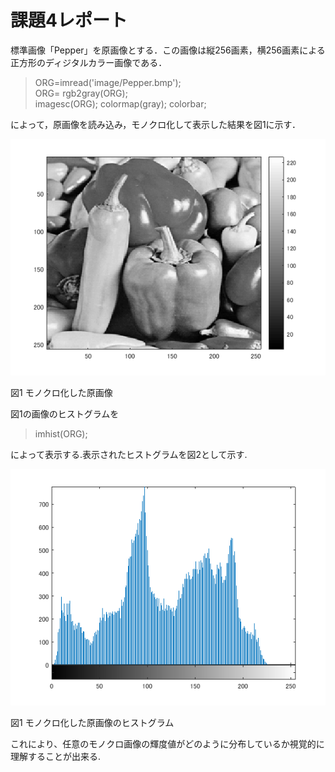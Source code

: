 # 課題4レポート

標準画像「Pepper」を原画像とする．この画像は縦256画素，横256画素による正方形のディジタルカラー画像である．

> ORG=imread('image/Pepper.bmp');  
> ORG= rgb2gray(ORG);  
> imagesc(ORG); colormap(gray); colorbar;

によって，原画像を読み込み，モノクロ化して表示した結果を図1に示す．

![モノクロ化した原画像](https://github.com/Shalter774/lecture_image_processing/blob/master/work04_res/0_mono.png)  

図1 モノクロ化した原画像

図1の画像のヒストグラムを

> imhist(ORG);

によって表示する.表示されたヒストグラムを図2として示す.

![ヒストグラム](https://github.com/Shalter774/lecture_image_processing/blob/master/work04_res/1_hist.png)  

図1 モノクロ化した原画像のヒストグラム

これにより、任意のモノクロ画像の輝度値がどのように分布しているか視覚的に理解することが出来る.
